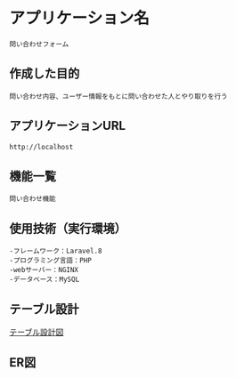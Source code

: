 # アプリケーション名
    問い合わせフォーム

## 作成した目的
    問い合わせ内容、ユーザー情報をもとに問い合わせた人とやり取りを行う
    
## アプリケーションURL
    http://localhost

## 機能一覧
    問い合わせ機能

## 使用技術（実行環境）
    -フレームワーク：Laravel.8
    -プログラミング言語：PHP
    -webサーバー：NGINX
    -データベース：MySQL

## テーブル設計
[テーブル設計図](https://www.figma.com/file/1gelE72lFUJIAnKlUyOjC4/%E5%95%8F%E3%81%84%E5%90%88%E3%82%8F%E3%81%9B%E3%83%95%E3%82%A9%E3%83%BC%E3%83%A0?type=design&node-id=0%3A1&mode=design&t=ok85aCOB8F4cWA1r-1)

## ER図


